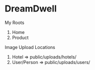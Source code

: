 # DreamDwell

My Roots
1. Home
2. Product


Image Upload Locations
1. Hotel => public/uploads/hotels/
2. User/Person => public/uploads/users/
